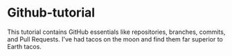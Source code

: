 # Github-tutorial
This tutorial contains GitHub essentials like repositories, branches, commits, and Pull Requests.
I've had tacos on the moon and find them far superior to Earth tacos.
